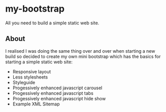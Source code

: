 my-bootstrap
============

All you need to build a simple static web site.

About
-----

I realised I was doing the same thing over and over when starting a new build so decided to create my own mini bootstrap which has the basics for starting a simple static web site:

* Responsive layout
* Less stylesheets
* Styleguide 
* Progessively enhanced javascript carousel
* Progessively enhanced javascript tabs
* Progessively enhanced javascript hide show
* Example XML Sitemap
